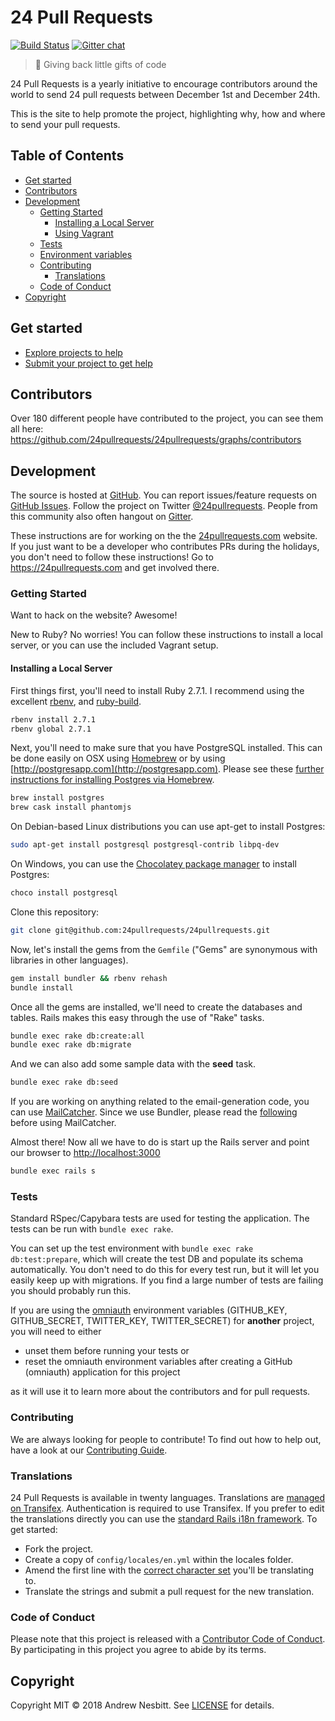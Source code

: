 # 24 Pull Requests

[![Build Status](https://travis-ci.org/24pullrequests/24pullrequests.svg?branch=master)](https://travis-ci.org/24pullrequests/24pullrequests)
[![Gitter chat](https://img.shields.io/badge/gitter-24pullrequests-brightgreen.svg?style=flat)](https://gitter.im/24pullrequests/24pullrequests)

> &#127876; Giving back little gifts of code

24 Pull Requests is a yearly initiative to encourage contributors around the world to send 24 pull requests between December 1st and December 24th.

This is the site to help promote the project, highlighting why, how and where to send your pull requests.

## Table of Contents

- [Get started](#get-started)
- [Contributors](#contributors)
- [Development](#development)
  - [Getting Started](#getting-started)
    - [Installing a Local Server](#installing-a-local-server)
    - [Using Vagrant](#using-vagrant)
  - [Tests](#tests)
  - [Environment variables](#environment-variables)
  - [Contributing](#contributing)
    - [Translations](#translations)
  - [Code of Conduct](#code-of-conduct)
- [Copyright](#copyright)

## Get started

* [Explore projects to help](https://24pullrequests.com/projects)
* [Submit your project to get help](https://24pullrequests.com/projects/new)

## Contributors

Over 180 different people have contributed to the project, you can see them all here: https://github.com/24pullrequests/24pullrequests/graphs/contributors

## Development

The source is hosted at [GitHub](https://github.com/24pullrequests/24pullrequests).
You can report issues/feature requests on [GitHub Issues](https://github.com/24pullrequests/24pullrequests/issues). Follow the project on Twitter [@24pullrequests](https://twitter.com/24pullrequests). People from this community also often hangout on [Gitter](https://gitter.im/24pullrequests/24pullrequests).

These instructions are for working on the the [24pullrequests.com](https://24pullrequests.com) website. If you just want to be a developer who contributes PRs during the holidays, you don't need to follow these instructions! Go to https://24pullrequests.com and get involved there.

### Getting Started

Want to hack on the website? Awesome!

New to Ruby? No worries! You can follow these instructions to install a local server, or you can use the included Vagrant setup.

#### Installing a Local Server

First things first, you'll need to install Ruby 2.7.1. I recommend using the excellent [rbenv](https://github.com/rbenv/rbenv),
and [ruby-build](https://github.com/rbenv/ruby-build).

```bash
rbenv install 2.7.1
rbenv global 2.7.1
```

Next, you'll need to make sure that you have PostgreSQL installed. This can be
done easily on OSX using [Homebrew](http://mxcl.github.io/homebrew/) or by using [http://postgresapp.com](http://postgresapp.com). Please see these [further instructions for installing Postgres via Homebrew](http://www.mikeball.us/blog/setting-up-postgres-with-homebrew/).

```bash
brew install postgres
brew cask install phantomjs
```

On Debian-based Linux distributions you can use apt-get to install Postgres:

```bash
sudo apt-get install postgresql postgresql-contrib libpq-dev
```

On Windows, you can use the [Chocolatey package manager](http://chocolatey.org/) to install Postgres:

```bash
choco install postgresql
```

Clone this repository:

```bash
git clone git@github.com:24pullrequests/24pullrequests.git
```

Now, let's install the gems from the `Gemfile` ("Gems" are synonymous with libraries in other
languages).

```bash
gem install bundler && rbenv rehash
bundle install
```

Once all the gems are installed, we'll need to create the databases and
tables. Rails makes this easy through the use of "Rake" tasks.

```bash
bundle exec rake db:create:all
bundle exec rake db:migrate
```

And we can also add some sample data with the **seed** task.

```bash
bundle exec rake db:seed
```

If you are working on anything related to the email-generation code, you can use [MailCatcher](https://github.com/sj26/mailcatcher).
Since we use Bundler, please read the [following](https://github.com/sj26/mailcatcher#bundler) before using MailCatcher.

Almost there! Now all we have to do is start up the Rails server and point
our browser to <http://localhost:3000>

```bash
bundle exec rails s
```

### Tests

Standard RSpec/Capybara tests are used for testing the application. The tests can be run with `bundle exec rake`.

You can set up the test environment with `bundle exec rake db:test:prepare`, which will create the test DB and populate its schema automatically. You don't need to do this for every test run, but it will let you easily keep up with migrations. If you find a large number of tests are failing you should probably run this.

If you are using the [omniauth](https://github.com/omniauth/omniauth) environment variables
(GITHUB_KEY, GITHUB_SECRET, TWITTER_KEY, TWITTER_SECRET)
for **another** project, you will need to either
 * unset them before running your tests or
 * reset the omniauth environment variables after creating a GitHub (omniauth) application for this project

as it will use it to learn more about the contributors and for pull requests.

### Contributing

We are always looking for people to contribute! To find out how to help out, have a look at our [Contributing Guide](CONTRIBUTING.md).

### Translations

24 Pull Requests is available in twenty languages. Translations are [managed on Transifex](https://www.transifex.com/24-pull-requests/24-pull-requests/). Authentication is required to use Transifex. If you prefer to edit the translations directly you can use the [standard Rails i18n framework](https://guides.rubyonrails.org/i18n.html#organization-of-locale-files). To get started:

* Fork the project.
* Create a copy of `config/locales/en.yml` within the locales folder.
* Amend the first line with the [correct character set](https://www.w3.org/International/O-charset-lang.html) you'll be translating to.
* Translate the strings and submit a pull request for the new translation.

### Code of Conduct

Please note that this project is released with a [Contributor Code of Conduct](CODE_OF_CONDUCT.md). By participating in this project you agree to abide by its terms.

## Copyright

Copyright MIT © 2018 Andrew Nesbitt. See [LICENSE](https://github.com/24pullrequests/24pullrequests/blob/master/LICENSE) for details.
